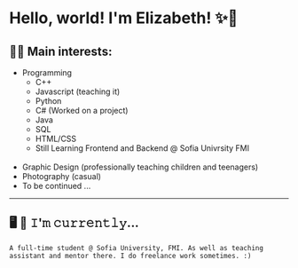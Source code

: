 # Hello, world! I'm Elizabeth! ✨🐉

## 🐱‍💻 Main interests:
- Programming
    - C++
    - Javascript (teaching it)
    - Python
    - C# (Worked on a project)
    - Java 
    - SQL
    - HTML/CSS
    - Still Learning Frontend and Backend @ Sofia Univrsity FMI
    <br>
- Graphic Design (professionally teaching children and teenagers)
- Photography (casual)
    <br>
- To be continued ...
---
## 🖥️ 🔨 𝙸'𝚖 𝚌𝚞𝚛𝚛𝚎𝚗𝚝𝚕𝚢...
``` A full-time student @ Sofia University, FMI. As well as teaching assistant and mentor there. I do freelance work sometimes. :) ```
